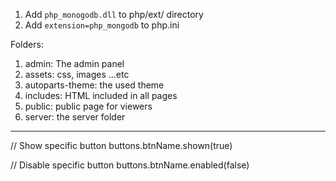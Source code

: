 
1. Add `php_monogodb.dll` to php/ext/ directory
2. Add `extension=php_mongodb` to php.ini


Folders:
1. admin: The admin panel
2. assets: css, images ...etc
3. autoparts-theme: the used theme
4. includes: HTML included in all pages
5. public: public page for viewers
6. server: the server folder


---

// Show specific button
buttons.btnName.shown(true)

// Disable specific button
buttons.btnName.enabled(false)
